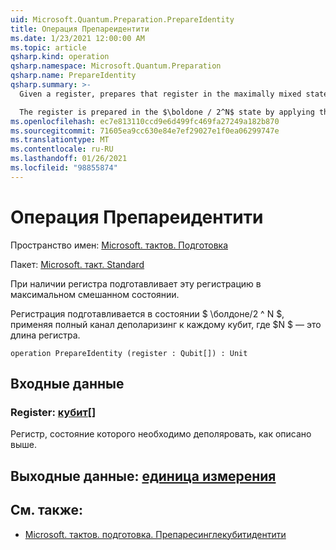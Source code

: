 ```yaml
---
uid: Microsoft.Quantum.Preparation.PrepareIdentity
title: Операция Препареидентити
ms.date: 1/23/2021 12:00:00 AM
ms.topic: article
qsharp.kind: operation
qsharp.namespace: Microsoft.Quantum.Preparation
qsharp.name: PrepareIdentity
qsharp.summary: >-
  Given a register, prepares that register in the maximally mixed state.

  The register is prepared in the $\boldone / 2^N$ state by applying the complete depolarizing channel to each qubit, where $N$ is the length of the register.
ms.openlocfilehash: ec7e813110ccd9e6d499fc469fa27249a182b870
ms.sourcegitcommit: 71605ea9cc630e84e7ef29027e1f0ea06299747e
ms.translationtype: MT
ms.contentlocale: ru-RU
ms.lasthandoff: 01/26/2021
ms.locfileid: "98855874"
---
```

# <a name="prepareidentity-operation"></a>Операция Препареидентити

Пространство имен: [Microsoft. тактов. Подготовка](xref:Microsoft.Quantum.Preparation)

Пакет: [Microsoft. такт. Standard](https://nuget.org/packages/Microsoft.Quantum.Standard)


При наличии регистра подготавливает эту регистрацию в максимальном смешанном состоянии.

Регистрация подготавливается в состоянии $ \болдоне/2 ^ N $, применяя полный канал деполаризинг к каждому кубит, где $N $ — это длина регистра.

```qsharp
operation PrepareIdentity (register : Qubit[]) : Unit
```


## <a name="input"></a>Входные данные

### <a name="register--qubit"></a>Register: [кубит](xref:microsoft.quantum.lang-ref.qubit)[]

Регистр, состояние которого необходимо деполяровать, как описано выше.



## <a name="output--unit"></a>Выходные данные: [единица измерения](xref:microsoft.quantum.lang-ref.unit)



## <a name="see-also"></a>См. также:

- [Microsoft. тактов. подготовка. Препаресинглекубитидентити](xref:Microsoft.Quantum.Preparation.PrepareSingleQubitIdentity)